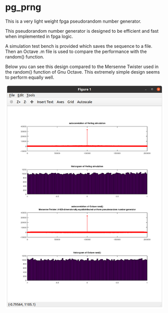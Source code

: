 # pg_prng
This is a very light weight fpga pseudorandom number generator.

This pseudorandom number generator is designed to be efficient and fast when implemented in fpga logic.

A simulation test bench is provided which saves the sequence to a file.  Then an Octave .m file is used to compare the performance with the random() function.

Below you can see this design compared to the Mersenne Twister used in the random() function of Gnu Octave. This extremely simple design seems to perform equally well.

![plot](./prng_plot.png)

